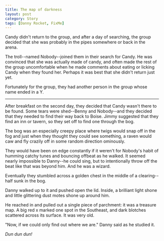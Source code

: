 ```yaml
---
title: The map of darkness
layout: post
category: Story
tags: [Danny Rocket, FixMe]
---
```

Candy didn't return to the group, and after a day of searching, the group decided that she was probably in the pipes somewhere or back in the arena.

The troll--named Nobody--joined them in their search for Candy. He was convinced that she was actually made of candy, and often made the rest of the group uncomfortable when he made comments about eating or licking Candy when they found her. Perhaps it was best that she didn't return just yet.

<!-- more -->

Fortunately for the group, they had another person in the group whose name ended in a Y.

* * *

After breakfast on the second day, they decided that Candy wasn't there to be found. Some tears were shed--Benny and Nobody--and they decided that they needed to find their way back to Boise. Jimmy suggested that they find an inn or tavern, so they set off to find one through the bog.

The bog was an especially creepy place where twigs would snap off in the fog and just when they thought they could see something, a raven would caw and fly crazily off in some random direction ominously.

They would have been on edge constantly if it weren't for Nobody's habit of humming catchy tunes and bouncing offbeat as he walked. It seemed nearly impossible to Danny--he could sing, but to intentionally throw off the beat like that was beyond him. And he was a wizard.

Eventually they stumbled across a golden chest in the middle of a clearing--half sunk in the bog.

Danny walked up to it and pushed open the lid. Inside, a brilliant light shone and little glittering dust motes shone up around him.

He reached in and pulled out a single piece of parchment: it was a treasure map. A big red x marked one spot in the Southeast, and dark blotches scattered across its surface. It was very old.

"Now, if we could only find out where we are." Danny said as he studied it.

_Dun dun dun!_